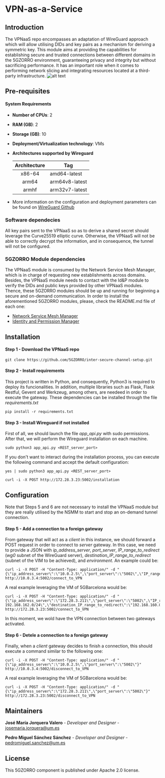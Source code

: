 # VPN-as-a-Service

## Introduction
The VPNaaS repo encompasses an adaptation of WireGuard approach which will allow utilising DIDs and key pairs as a mechanism for deriving a symmetric key. This module aims at providing the capabilities for establishing secure and trusted connections between different domains in the 5GZORRO environment, guaranteeing privacy and integrity but without sacrificing performance. It has an important role when it comes to performing network slicing and integrating resources located at a third-party infrastructure. 
![alt text](https://github.com/5GZORRO/inter-secure-channel-setup/blob/main/images/DID_based_on_VPN_v1.png?raw=true)

## Pre-requisites

#### System Requirements
* **Number of CPUs**: 2
* **RAM (GB)**: 2
* **Storage (GB)**: 10
* **Deployment/Virtualization technology**: VMs
* **Architectures supported by Wireguard**

    | Architecture | Tag |
    | :----: | --- |
    | x86-64 | amd64-latest |
    | arm64 | arm64v8-latest |
    | armhf | arm32v7-latest |

* More information on the configuration and deployment parameters can be found on [WireGuard Github](https://github.com/linuxserver/docker-wireguard)

### Software dependecies
All key pairs sent to the VPNaaS so as to derive a shared secret should leverage the Curve25519 elliptic curve. Otherwise, the VPNaaS will not be able to correctly decrypt the information, and in consequence, the tunnel will not be configured.
### 5GZORRO Module dependencies
The VPNaaS module is consumed by the Network Service Mesh Manager, which is in charge of requesting new establishments across domains. Besides, the VPNaaS module needs to contact with the Id&P module to verify the DIDs and public keys provided by other VPNaaS modules. Thence, these 5GZORRO modules should be up and running for beginning a secure and on-demand communication. In order to install the aforementioned 5GZORRO modules, please, check the README.md file of each one:
* [Network Service Mesh Manager](https://github.com/5GZORRO/network-service-mesh-manager)
* [Identity and Permission Manager](https://github.com/5GZORRO/identity)


## Installation
#### Step 1 - Download the VPNaaS repo

```
git clone https://github.com/5GZORRO/inter-secure-channel-setup.git
```

#### Step 2 - Install requirements

This project is written in Python, and consequently, Python3 is required to deploy its funcionalities.
In addition, multiple libraries such as Flask, Flask Restful, Gevent and Werkzeug, among others, are needeed in order to execute the gateway. These dependencies can be installed through the file _requirements.txt_

```
pip install -r requirements.txt
```

#### Step 3 - Install Wireguard if not installed

First of all, we should launch the file _app_api.py_ with sudo permissions. After that, we will perform the Wireguard installation on each machine.

```
sudo python3 app_api.py <REST_server_port>
```
If you don't want to interact during the installation process, you can execute the following command and accept the default configuration:

```
yes | sudo python3 app_api.py <REST_server_port>
```

```
curl -i -X POST http://172.28.3.23:5002/installation
```

## Configuration

Note that Steps 5 and 6 are not necessary to install the VPNaaS module but they are really utilised by the NSMM to start and stop an on-demand tunnel connection.

#### Step 5 - Add a connection to a foreign gateway

From gateway that will act as a _client_ in this instance, we should forward a POST request in order to connect to _server_ gateway. In this case, we need to provide a JSON with _ip_address_server_, _port_server_, _IP_range_to_redirect_ (_wg0_ subnet of the WireGuard server), _destination_IP_range_to_redirect_ (subnet of the VIM to be achieved), and _environment_. An example could be:

```
curl -i -X POST -H "Content-Type: application/" -d "{\"ip_address_server\":\"10.0.2.5\",\"port_server\":\"5002\",\"IP_range_to_redirect\":\"192.168.2.1/24\",\"destination_IP_range_to_redirect\":\"192.168.160.0/24\",\"environment\":\"testbed\"}" http://10.0.3.4:5002/connect_to_VPN
```
A real example leveraging the VM of 5GBarcelona would be:
```
curl -i -X POST -H "Content-Type: application/" -d "{\"ip_address_server\":\"172.28.3.211\",\"port_server\":\"5002\",\"IP_range_to_redirect\":\"192.168.2.1/24, 192.168.162.0/24\",\"destination_IP_range_to_redirect\":\"192.168.160.0/24\",\"environment\":\"testbed\"}" http://172.28.3.23:5002/connect_to_VPN
```

In this moment, we wold have the VPN connection between two gateways activated.

#### Step 6 - Detele a connection to a foreign gateway

Finally, when a _client_ gateway decides to finish a connection, this should execute a command similar to the following one:

```
curl -i -X POST -H "Content-Type: application/" -d "{\"ip_address_server\":\"10.0.2.5\",\"port_server\":\"5002\"}" http://10.0.3.4:5002/disconnect_to_VPN
```
A real example leveraging the VM of 5GBarcelona would be:
```
curl -i -X POST -H "Content-Type: application/" -d "{\"ip_address_server\":\"172.28.3.211\",\"port_server\":\"5002\"}" http://172.28.3.23:5002/disconnect_to_VPN
```

## Maintainers
**José María Jorquera Valero** - *Developer and Designer* - josemaria.jorquera@um.es

**Pedro Miguel Sánchez Sánchez** - *Developer and Designer* - pedromiguel.sanchez@um.es

## License
This 5GZORRO component is published under Apache 2.0 license.